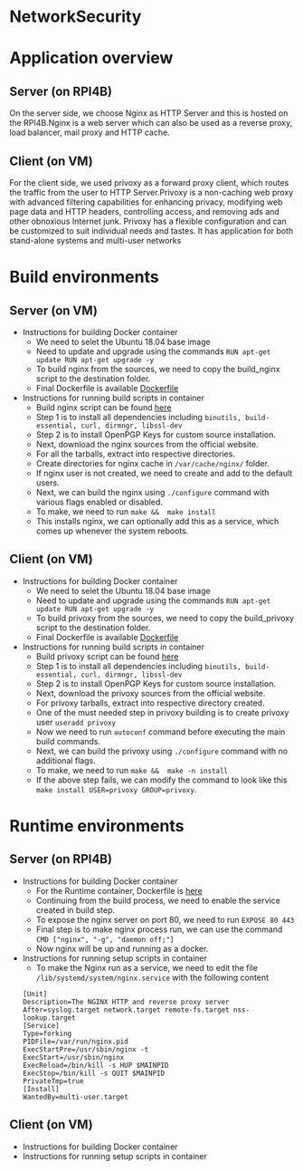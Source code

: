 # NetworkSecurity

# Application overview
## Server (on RPI4B)
On the server side, we choose Nginx as HTTP Server and this is hosted on the RPI4B.Nginx is a web server which can also be used as a reverse proxy, load balancer, mail proxy and HTTP cache.
## Client (on VM)
For the client side, we used privoxy as a forward proxy client, which routes the traffic from the user to HTTP Server.Privoxy is a non-caching web proxy with advanced filtering capabilities for enhancing privacy, modifying web page data and HTTP headers, controlling access, and removing ads and other obnoxious Internet junk. Privoxy has a flexible configuration and can be customized to suit individual needs and tastes. It has application for both stand-alone systems and multi-user networks
# Build environments
## Server (on VM)
* Instructions for building Docker container
  * We need to selet the Ubuntu 18.04 base image
  * Need to update and upgrade using the commands `RUN apt-get update RUN apt-get upgrade -y`
  * To build nginx from the sources, we need to copy the build_nginx script to the destination folder.
  * Final Dockerfile is available [Dockerfile](Server/Build/Dockerfile)
* Instructions for running build scripts in container
  * Build nginx script can be found [here](Server/build_nginx.sh)
  * Step 1 is to install all dependencies including `binutils, build-essential, curl, dirmngr, libssl-dev`
  * Step 2 is to install OpenPGP Keys for custom source installation.
  * Next, download the nginx sources from the official website.
  * For all the tarballs, extract into respective directories.
  * Create directories for nginx cache in `/var/cache/nginx/` folder.
  * If nginx user is not created, we need to create and add to the default users.
  * Next, we can build the nginx using `./configure` command with various flags enabled or disabled.
  * To make, we need to run `make &&  make install`
  * This installs nginx, we can optionally add this as a service, which comes up whenever the system reboots.
## Client (on VM)
* Instructions for building Docker container
  * We need to selet the Ubuntu 18.04 base image
  * Need to update and upgrade using the commands `RUN apt-get update RUN apt-get upgrade -y`
  * To build privoxy from the sources, we need to copy the build_privoxy script to the destination folder.
  * Final Dockerfile is available [Dockerfile](Client/Build/Dockerfile)
* Instructions for running build scripts in container
  * Build privoxy script can be found [here](Client/build_privoxy.sh)
  * Step 1 is to install all dependencies including `binutils, build-essential, curl, dirmngr, libssl-dev`
  * Step 2 is to install OpenPGP Keys for custom source installation.
  * Next, download the privoxy sources from the official website.
  * For privoxy tarballs, extract into respective directory created.
  * One of the must needed step in privoxy building is to create privoxy user `useradd privoxy`
  * Now we need to run `autoconf` command before executing the main build commands.
  * Next, we can build the privoxy using `./configure` command with no additional flags.
  * To make, we need to run `make &&  make -n install`
  * If the above step fails, we can modify the command to look like this `make install USER=privoxy GROUP=privoxy`.
# Runtime environments
## Server (on RPI4B)
* Instructions for building Docker container
  * For the Runtime container, Dockerfile is [here](Client/Dockerfile)
  * Continuing from the build process, we need to enable the service created in build step.
  * To expose the nginx server on port 80, we need to run `EXPOSE 80 443`
  * Final step is to make nginx process run, we can use the command `CMD ["nginx", "-g", "daemon off;"]`
  * Now nginx will be up and running as a docker.
* Instructions for running setup scripts in container
  * To make the Nginx run as a service, we need to edit the file `/lib/systemd/system/nginx.service` with the following content
  ```
  [Unit]
  Description=The NGINX HTTP and reverse proxy server
  After=syslog.target network.target remote-fs.target nss-lookup.target
  [Service]
  Type=forking
  PIDFile=/var/run/nginx.pid
  ExecStartPre=/usr/sbin/nginx -t
  ExecStart=/usr/sbin/nginx
  ExecReload=/bin/kill -s HUP $MAINPID
  ExecStop=/bin/kill -s QUIT $MAINPID
  PrivateTmp=true
  [Install]
  WantedBy=multi-user.target
  ```
## Client (on VM)
* Instructions for building Docker container
* Instructions for running setup scripts in container
